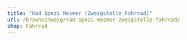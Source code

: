```yaml
---
title: "Rad Spezi Mesmer (Zweigstelle Fahrrad)"
url: /braunschweig/rad-spezi-mesmer-zweigstelle-fahrrad/
shop: Fahrrad
---
```

